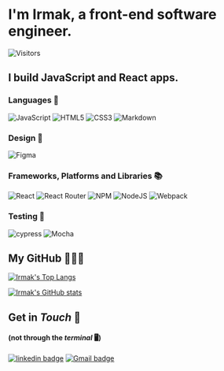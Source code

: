 # I'm Irmak, a front-end software engineer.

<!-- ![visitors](https://visitor-badge.glitch.me/badge?page_id=irmakerdem.irmakerdem&right_color=green) -->

![Visitors](https://api.visitorbadge.io/api/visitors?path=irmakerdem%2Firmakerdem&countColor=%2337d67a)

## I build JavaScript and React apps.

### Languages 🙊
![JavaScript](https://img.shields.io/badge/javascript-%23323330.svg?style=for-the-badge&logo=javascript&logoColor=%23F7DF1E)
![HTML5](https://img.shields.io/badge/html5-%23E34F26.svg?style=for-the-badge&logo=html5&logoColor=white)
![CSS3](https://img.shields.io/badge/css3-%231572B6.svg?style=for-the-badge&logo=css3&logoColor=white)
![Markdown](https://img.shields.io/badge/markdown-%23000000.svg?style=for-the-badge&logo=markdown&logoColor=white)

### Design 🎨
![Figma](https://img.shields.io/badge/figma-%23F24E1E.svg?style=for-the-badge&logo=figma&logoColor=white)

### Frameworks, Platforms and Libraries 📚
![React](https://img.shields.io/badge/react-%2320232a.svg?style=for-the-badge&logo=react&logoColor=%2361DAFB)
![React Router](https://img.shields.io/badge/React_Router-CA4245?style=for-the-badge&logo=react-router&logoColor=white)
![NPM](https://img.shields.io/badge/NPM-%23000000.svg?style=for-the-badge&logo=npm&logoColor=white)
![NodeJS](https://img.shields.io/badge/node.js-6DA55F?style=for-the-badge&logo=node.js&logoColor=white)
![Webpack](https://img.shields.io/badge/webpack-%238DD6F9.svg?style=for-the-badge&logo=webpack&logoColor=black)

### Testing 🧪
![cypress](https://img.shields.io/badge/-cypress-%23E5E5E5?style=for-the-badge&logo=cypress&logoColor=058a5e)
![Mocha](https://img.shields.io/badge/-mocha-%238D6748?style=for-the-badge&logo=mocha&logoColor=white)

## My GitHub 👩🏻‍💻
[![Irmak's Top Langs](https://github-readme-stats.vercel.app/api/top-langs/?username=irmakerdem&layout=compact&theme=vue-dark)](https://github.com/irmakerdem/github-readme-stats)

[![Irmak's GitHub stats](https://github-readme-stats.vercel.app/api?username=irmakerdem&show_icons=true&count_private=true&hide=stars&theme=vue-dark)](https://github.com/irmakerdem/github-readme-stats)

<!-- ![Irmak's trophies](https://github-profile-trophy.vercel.app/?username=irmakerdem&hide=starstheme=vue-dark) -->

<!-- ## My Repos 🏰
<a href="https://github.com/irmakerdem/rancid-tomatillos">
  <img align="center" src="https://github-readme-stats.vercel.app/api/pin/?username=irmakerdem&repo=rancid-tomatillos" />
</a>
<a href="https://github.com/irmakerdem/travelTracker">
  <img align="center" src="https://github-readme-stats.vercel.app/api/pin/?username=irmakerdem&repo=travelTracker" />
</a>
<a href="https://github.com/irmakerdem/ideabox">
  <img align="center" src="https://github-readme-stats.vercel.app/api/pin/?username=irmakerdem&repo=ideabox" />
</a>
<a href="https://github.com/irmakerdem/rock_paper_scissors">
  <img align="center" src="https://github-readme-stats.vercel.app/api/pin/?username=irmakerdem&repo=rock_paper_scissors" />
</a> -->

## Get in *Touch* 📩
#### (not through the *terminal* 🖥)<br>
<a href="https://www.linkedin.com/in/irmakerdem/"> <img alt="linkedin badge" src="https://img.shields.io/badge/linkedin-%230077B5.svg?style=for-the-badge&logo=linkedin&logoColor=white"/></a>
<a href="irmakerdem9@gmail.com"> <img alt="Gmail badge" src="https://img.shields.io/badge/Gmail-D14836?style=for-the-badge&logo=gmail&logoColor=white)"/></a>
